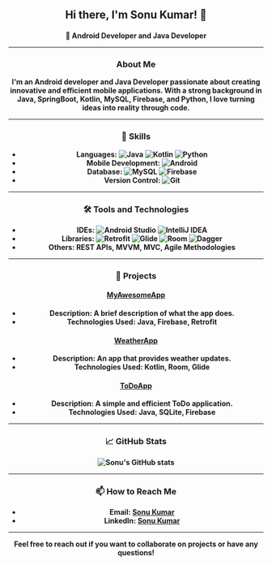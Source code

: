 <h2 align="center">Hi there, I'm Sonu Kumar! 👋</h2> 

<h4 align="center">🌟 Android Developer and Java Developer<h4\>

---

### About Me

I'm an Android developer and Java Developer passionate about creating innovative and efficient mobile applications. With a strong background in **Java**, **SpringBoot**, **Kotlin**, **MySQL**, **Firebase**, and **Python**, I love turning ideas into reality through code.

---

### 🚀 Skills

- **Languages**: ![Java](https://img.shields.io/badge/Java-ED8B00?style=for-the-badge&logo=java&logoColor=white) ![Kotlin](https://img.shields.io/badge/Kotlin-0095D5?style=for-the-badge&logo=kotlin&logoColor=white) ![Python](https://img.shields.io/badge/Python-3776AB?style=for-the-badge&logo=python&logoColor=white)
- **Mobile Development**: ![Android](https://img.shields.io/badge/Android-3DDC84?style=for-the-badge&logo=android&logoColor=white)
- **Database**: ![MySQL](https://img.shields.io/badge/MySQL-4479A1?style=for-the-badge&logo=mysql&logoColor=white) ![Firebase](https://img.shields.io/badge/Firebase-FFCA28?style=for-the-badge&logo=firebase&logoColor=white)
- **Version Control**: ![Git](https://img.shields.io/badge/Git-F05032?style=for-the-badge&logo=git&logoColor=white)

---

### 🛠️ Tools and Technologies

- **IDEs**: ![Android Studio](https://img.shields.io/badge/Android%20Studio-3DDC84?style=for-the-badge&logo=android-studio&logoColor=white) ![IntelliJ IDEA](https://img.shields.io/badge/IntelliJ%20IDEA-000000?style=for-the-badge&logo=intellij-idea&logoColor=white)
- **Libraries**: ![Retrofit](https://img.shields.io/badge/Retrofit-00796B?style=for-the-badge&logo=retrofit&logoColor=white) ![Glide](https://img.shields.io/badge/Glide-00ACC1?style=for-the-badge&logo=glide&logoColor=white) ![Room](https://img.shields.io/badge/Room-3E2723?style=for-the-badge&logo=room&logoColor=white) ![Dagger](https://img.shields.io/badge/Dagger-00796B?style=for-the-badge&logo=dagger&logoColor=white)
- **Others**: REST APIs, MVVM, MVC, Agile Methodologies

---

### 🌟 Projects

#### [MyAwesomeApp](https://github.com/sonukumar/myawesomeapp)
- **Description**: A brief description of what the app does.
- **Technologies Used**: Java, Firebase, Retrofit

#### [WeatherApp](https://github.com/sonukumar/weatherapp)
- **Description**: An app that provides weather updates.
- **Technologies Used**: Kotlin, Room, Glide

#### [ToDoApp](https://github.com/sonukumar/todoapp)
- **Description**: A simple and efficient ToDo application.
- **Technologies Used**: Java, SQLite, Firebase

---

### 📈 GitHub Stats

![Sonu's GitHub stats](https://github-readme-stats.vercel.app/api?username=SonuKumar9117&show_icons=true&theme=radical)


---

### 📫 How to Reach Me

- **Email**: [Sonu Kumar](mailto:krsonu1791.com)
- **LinkedIn**: [Sonu Kumar](https://linkedin.com/in/sonu-kumar-81284b230)

---

Feel free to reach out if you want to collaborate on projects or have any questions!
